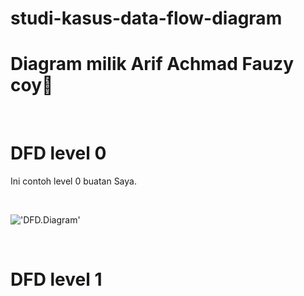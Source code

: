 # studi-kasus-data-flow-diagram
# Diagram milik Arif Achmad Fauzy coy🗿

<br>

# DFD level 0
Ini contoh level 0 buatan Saya.

<br>

!['DFD.Diagram'](https://g.top4top.io/p_2600t208c1.png)

<br>

# DFD level 1

